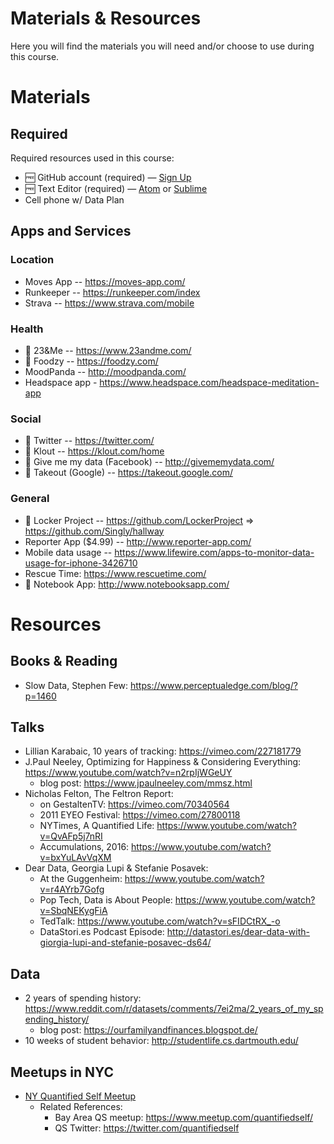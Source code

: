 # Materials & Resources

Here you will find the materials you will need and/or choose to use during this course.

# Materials 

## Required

Required resources used in this course:

- 🆓 GitHub account (required) — [Sign Up](https://help.github.com/articles/signing-up-for-a-new-github-account/)
- 🆓 Text Editor (required) — [Atom](https://atom.io/) or [Sublime](http://www.sublimetext.com/)
- Cell phone w/ Data Plan

## Apps and Services

### Location
- Moves App -- https://moves-app.com/
- Runkeeper -- https://runkeeper.com/index
- Strava -- https://www.strava.com/mobile

### Health
- 🙌 23&Me -- https://www.23andme.com/
- 🙌 Foodzy -- https://foodzy.com/
- MoodPanda -- http://moodpanda.com/
- Headspace app - https://www.headspace.com/headspace-meditation-app 

### Social
- 🙌 Twitter -- https://twitter.com/
- 🙌 Klout -- https://klout.com/home
- 🙌 Give me my data (Facebook) -- http://givememydata.com/
- 🙌 Takeout (Google) -- https://takeout.google.com/

### General
- 🙌  Locker Project -- https://github.com/LockerProject ⇒ https://github.com/Singly/hallway 
- Reporter App ($4.99) -- http://www.reporter-app.com/
- Mobile data usage -- https://www.lifewire.com/apps-to-monitor-data-usage-for-iphone-3426710 
- Rescue Time: https://www.rescuetime.com/
- 🙌 Notebook App: http://www.notebooksapp.com/

# Resources

## Books & Reading

- Slow Data, Stephen Few: https://www.perceptualedge.com/blog/?p=1460

## Talks

- Lillian Karabaic, 10 years of tracking: https://vimeo.com/227181779
- J.Paul Neeley, Optimizing for Happiness & Considering Everything: https://www.youtube.com/watch?v=n2rpIjWGeUY
    + blog post: https://www.jpaulneeley.com/mmsz.html
- Nicholas Felton, The Feltron Report:
    + on GestaltenTV: https://vimeo.com/70340564
    + 2011 EYEO Festival: https://vimeo.com/27800118
    + NYTimes, A Quantified Life: https://www.youtube.com/watch?v=QvAFp5j7nRI
    + Accumulations, 2016: https://www.youtube.com/watch?v=bxYuLAvVqXM
- Dear Data, Georgia Lupi & Stefanie Posavek:
    + At the Guggenheim: https://www.youtube.com/watch?v=r4AYrb7Gofg
    + Pop Tech, Data is About People: https://www.youtube.com/watch?v=SbqNEKygFiA
    + TedTalk: https://www.youtube.com/watch?v=sFIDCtRX_-o
    + DataStori.es Podcast Episode: http://datastori.es/dear-data-with-giorgia-lupi-and-stefanie-posavec-ds64/

## Data

- 2 years of spending history: https://www.reddit.com/r/datasets/comments/7ei2ma/2_years_of_my_spending_history/
    + blog post: https://ourfamilyandfinances.blogspot.de/
- 10 weeks of student behavior: http://studentlife.cs.dartmouth.edu/


## Meetups in NYC

- [NY Quantified Self Meetup](https://www.meetup.com/NYQuantifiedSelf/?_cookie-check=vim19_sx1US0ov8B)
    - Related References: 
        - Bay Area QS meetup: https://www.meetup.com/quantifiedself/ 
        - QS Twitter: https://twitter.com/quantifiedself


